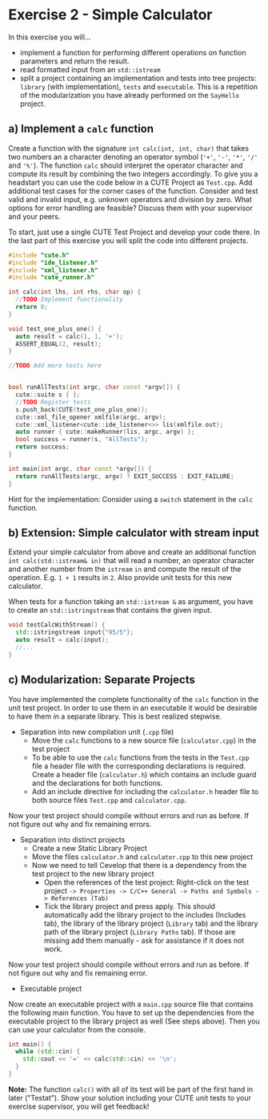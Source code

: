 # Exercise 2 - Simple Calculator

In this exercise you will...

  - implement a function for performing different operations on function parameters and return the result.
  - read formatted input from an `std::istream`
  - split a project containing an implementation and tests into tree projects: `library` (with implementation), `tests` and `executable`. This is a repetition of the modularization you have already performed on the `SayHello` project.



## a) Implement a `calc` function

Create a function with the signature `int calc(int, int, char)` that takes two numbers an a character denoting an operator symbol (`'+'`, `'-'`, `'*'`, `'/'` and `'%'`). The function `calc` should interpret the operator character and compute its result by combining the two integers accordingly. To give you a headstart you can use the code below in a CUTE Project as `Test.cpp`. Add additional test cases for the corner cases of the function. Consider and test valid and invalid input, e.g. unknown operators and division by zero. What options for error handling are feasible? Discuss them with your supervisor and your peers.

To start, just use a single CUTE Test Project and develop your code there. In the last part of this exercise you will split the code into different projects.

```cpp
#include "cute.h"
#include "ide_listener.h"
#include "xml_listener.h"
#include "cute_runner.h"

int calc(int lhs, int rhs, char op) {
  //TODO Implement functionality
  return 0;
}

void test_one_plus_one() {
  auto result = calc(1, 1, '+');
  ASSERT_EQUAL(2, result);
}

//TODO Add more tests here


bool runAllTests(int argc, char const *argv[]) {
  cute::suite s { };
  //TODO Register tests
  s.push_back(CUTE(test_one_plus_one));
  cute::xml_file_opener xmlfile(argc, argv);
  cute::xml_listener<cute::ide_listener<>> lis(xmlfile.out);
  auto runner { cute::makeRunner(lis, argc, argv) };
  bool success = runner(s, "AllTests");
  return success;
}

int main(int argc, char const *argv[]) {
  return runAllTests(argc, argv) ? EXIT_SUCCESS : EXIT_FAILURE;
}
```

Hint for the implementation: Consider using a `switch` statement in the `calc` function.

## b) Extension: Simple calculator with stream input 

Extend your simple calculator from above and create an additional function `int calc(std::istream& in)` that will read a number, an operator character and another number from the `istream` `in` and compute the result of the operation. E.g. `1 + 1` results in `2`. Also provide unit tests for this new calculator. 

When tests for a function taking an `std::istream &` as argument, you have to create an `std::istringstream` that contains the given input.

```cpp
void testCalcWithStream() {
  std::istringstream input{"95/5"};
  auto result = calc(input);
  //...
}
```

## c) Modularization: Separate Projects

You have implemented the complete functionality of the `calc` function in the unit test project. In order to use them in an executable it would be desirable to have them in a separate library. This is best realized stepwise.

  - Separation into new compilation unit (`.cpp` file)
    - Move the `calc` functions to a new source file (`calculator.cpp`) in the test project
    - To be able to use the `calc` functions from the tests in the `Test.cpp` file a header file with the corresponding declarations is required. Create a header file (`calculator.h`) which contains an include guard and the declarations for both functions.
    - Add an include directive for including the `calculator.h` header file to both source files `Test.cpp` and `calculator.cpp`.


Now your test project should compile without errors and run as before. If not figure out why and fix remaining errors. 

  - Separation into distinct projects
    - Create a new Static Library Project
    - Move the files `calculator.h` and `calculator.cpp` to this new project
    - Now we need to tell Cevelop that there is a dependency from the test project to the new library project
      - Open the references of the test project: Right-click on the test project `-> Properties -> C/C++ General -> Paths and Symbols -> References (Tab)`
      - Tick the library project and press apply. This should automatically add the library project to the includes (Includes tab), the library of the library project (`Library` tab) and the library path of the library project (`Library Paths` tab). If those are missing add them manually - ask for assistance if it does not work.


Now your test project should compile without errors and run as before. If not figure out why and fix remaining error. 

  - Executable project 

Now create an executable project with a `main.cpp` source file that contains the following main function. You have to set up the dependencies from the executable project to the library project as well (See steps above). Then you can use your calculator from the console.

```cpp
int main() {
  while (std::cin) {
    std::cout << '=' << calc(std::cin) << '\n';
  }
}
```

**Note:** The function `calc()` with all of its test will be part of the first hand in later ("Testat"). Show your solution including your CUTE unit tests to your exercise supervisor, you will get feedback!



